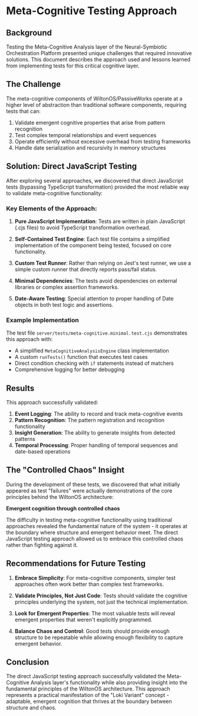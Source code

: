 # Meta-Cognitive Testing Approach

## Background

Testing the Meta-Cognitive Analysis layer of the Neural-Symbiotic Orchestration Platform presented unique challenges that required innovative solutions. This document describes the approach used and lessons learned from implementing tests for this critical cognitive layer.

## The Challenge 

The meta-cognitive components of WiltonOS/PassiveWorks operate at a higher level of abstraction than traditional software components, requiring tests that can:

1. Validate emergent cognitive properties that arise from pattern recognition
2. Test complex temporal relationships and event sequences
3. Operate efficiently without excessive overhead from testing frameworks
4. Handle date serialization and recursivity in memory structures

## Solution: Direct JavaScript Testing

After exploring several approaches, we discovered that direct JavaScript tests (bypassing TypeScript transformation) provided the most reliable way to validate meta-cognitive functionality:

### Key Elements of the Approach:

1. **Pure JavaScript Implementation**: Tests are written in plain JavaScript (.cjs files) to avoid TypeScript transformation overhead.

2. **Self-Contained Test Engine**: Each test file contains a simplified implementation of the component being tested, focused on core functionality.

3. **Custom Test Runner**: Rather than relying on Jest's test runner, we use a simple custom runner that directly reports pass/fail status.

4. **Minimal Dependencies**: The tests avoid dependencies on external libraries or complex assertion frameworks.

5. **Date-Aware Testing**: Special attention to proper handling of Date objects in both test logic and assertions.

### Example Implementation

The test file `server/tests/meta-cognitive.minimal.test.cjs` demonstrates this approach with:

- A simplified `MetaCognitiveAnalysisEngine` class implementation
- A custom `runTests()` function that executes test cases
- Direct condition checking with `if` statements instead of matchers
- Comprehensive logging for better debugging

## Results

This approach successfully validated:

1. **Event Logging**: The ability to record and track meta-cognitive events
2. **Pattern Recognition**: The pattern registration and recognition functionality 
3. **Insight Generation**: The ability to generate insights from detected patterns
4. **Temporal Processing**: Proper handling of temporal sequences and date-based operations

## The "Controlled Chaos" Insight

During the development of these tests, we discovered that what initially appeared as test "failures" were actually demonstrations of the core principles behind the WiltonOS architecture:

**Emergent cognition through controlled chaos**

The difficulty in testing meta-cognitive functionality using traditional approaches revealed the fundamental nature of the system - it operates at the boundary where structure and emergent behavior meet. The direct JavaScript testing approach allowed us to embrace this controlled chaos rather than fighting against it.

## Recommendations for Future Testing

1. **Embrace Simplicity**: For meta-cognitive components, simpler test approaches often work better than complex test frameworks.

2. **Validate Principles, Not Just Code**: Tests should validate the cognitive principles underlying the system, not just the technical implementation.

3. **Look for Emergent Properties**: The most valuable tests will reveal emergent properties that weren't explicitly programmed.

4. **Balance Chaos and Control**: Good tests should provide enough structure to be repeatable while allowing enough flexibility to capture emergent behavior.

## Conclusion

The direct JavaScript testing approach successfully validated the Meta-Cognitive Analysis layer's functionality while also providing insight into the fundamental principles of the WiltonOS architecture. This approach represents a practical manifestation of the "Loki Variant" concept - adaptable, emergent cognition that thrives at the boundary between structure and chaos.